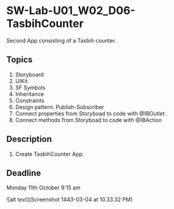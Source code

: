 # SW-Lab-U01_W02_D06-TasbihCounter
Second App consisting of a Tasbih counter.

## Topics
1. Storyboard
2. UIKit
3. SF Symbols
4. Inheritance
4. Constraints
5. Design pattern: Publish-Subscriber
6. Connect properties from Storyboad to code with @IBOutlet .
7. Connect methods from Storyboad to code with @IBAction

## Description
1. Create TasbihCounter App. 

## Deadline 
Monday 11th October 9:15 am


![alt text](Screenshot 1443-03-04 at 10.33.32 PM)

